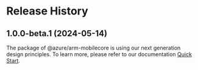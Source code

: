 # Release History
    
## 1.0.0-beta.1 (2024-05-14)

The package of @azure/arm-mobilecore is using our next generation design principles. To learn more, please refer to our documentation [Quick Start](https://aka.ms/azsdk/js/mgmt/quickstart).
